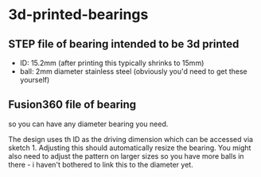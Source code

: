 # 3d-printed-bearings

## STEP file of bearing intended to be 3d printed
- ID: 15.2mm (after printing this typically shrinks to 15mm)
- ball: 2mm diameter stainless steel (obviously you'd need to get these yourself)


## Fusion360 file of bearing
so you can have any diameter bearing you need. 

The design uses th ID as the driving dimension which can be accessed via sketch 1. Adjusting this should automatically resize the bearing. You might also need to adjust the pattern on larger sizes so you have more balls in there - i haven't bothered to link this to the diameter yet.
